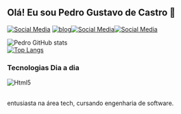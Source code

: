 ## Olá! Eu sou Pedro Gustavo de Castro 🤙




[![Social Media](https://img.shields.io/badge/LinkedIn-0077B5?style=for-the-badge&logo=linkedin&logoColor=white)](https://www.linkedin.com/in/pedro-castro-56765a217/)
[![blog](https://img.shields.io/badge/Gmail-D14836?style=for-the-badge&logo=gmail&logoColor=white
)](pgkastro@gmail.com)[![Social Media](https://img.shields.io/badge/Instagram-E4405F?style=for-the-badge&logo=instagram&logoColor=white)](https://www.instagram.com/pgkastro/)[![Social Media](https://img.shields.io/badge/Facebook-1877F2?style=for-the-badge&logo=facebook&logoColor=white)](https://web.facebook.com/profile.php?id=100061786033763)

![Pedro GitHub stats](https://github-readme-stats.vercel.app/api?username=PedroCastrro&show_icons=true&theme=dracula)<br/>
[![Top Langs](https://github-readme-stats.vercel.app/api/top-langs/?username=PedroCastrro)](https://github.com/anuraghazra/github-readme-stats)

### Tecnologias Dia a dia

<div style="display: inline_block">
    <img aling="center" alt="Html5" src="https://img.shields.io/badge/HTML5-E34F26?style=for-the-badge&logo=html5&logoColor=white"/>
    <img aling="center" alt="" src="https://img.shields.io/badge/CSS3-1572B6?style=for-the-badge&logo=css3&logoColor=white" />
    <img aling="center" alt="" src="https://img.shields.io/badge/Node.js-43853D?style=for-the-badge&logo=node.js&logoColor=white" />
    <img aling="center" alt="" src="https://img.shields.io/badge/Bootstrap-563D7C?style=for-the-badge&logo=bootstrap&logoColor=white" />
    <img aling="center" alt="" src="https://img.shields.io/badge/Sass-CC6699?style=for-the-badge&logo=sass&logoColor=white" />
    <img aling="center" alt="" src="https://img.shields.io/badge/JavaScript-323330?style=for-the-badge&logo=javascript&logoColor=F7DF1E" />
    <img aling="center" alt="" src="https://img.shields.io/badge/jQuery-0769AD?style=for-the-badge&logo=jquery&logoColor=white" />
    <img aling="center" alt="" src="https://img.shields.io/badge/React-20232A?style=for-the-badge&logo=react&logoColor=61DAFB" />
    <img aling="center" alt="" src="https://img.shields.io/badge/AngularJS-E23237?style=for-the-badge&logo=angularjs&logoColor=white" />
    <img aling="center" alt="" src="https://img.shields.io/badge/Vue.js-35495E?style=for-the-badge&logo=vue.js&logoColor=4FC08D" />
</div><br/>

entusiasta na área tech, cursando engenharia de software.
